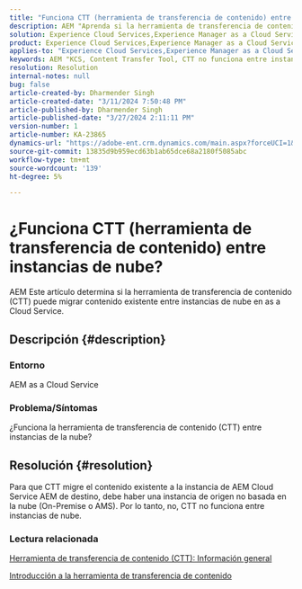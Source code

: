 ```yaml
---
title: "Funciona CTT (herramienta de transferencia de contenido) entre instancias de la nube"
description: AEM "Aprenda si la herramienta de transferencia de contenido (CTT) funciona entre instancias de nube en el as a Cloud Service de la".
solution: Experience Cloud Services,Experience Manager as a Cloud Service
product: Experience Cloud Services,Experience Manager as a Cloud Service
applies-to: "Experience Cloud Services,Experience Manager as a Cloud Service"
keywords: AEM "KCS, Content Transfer Tool, CTT no funciona entre instancias de nube, as a Cloud Service"
resolution: Resolution
internal-notes: null
bug: false
article-created-by: Dharmender Singh
article-created-date: "3/11/2024 7:50:48 PM"
article-published-by: Dharmender Singh
article-published-date: "3/27/2024 2:11:11 PM"
version-number: 1
article-number: KA-23865
dynamics-url: "https://adobe-ent.crm.dynamics.com/main.aspx?forceUCI=1&pagetype=entityrecord&etn=knowledgearticle&id=f8280fa6-e0df-ee11-904c-6045bd05e816"
source-git-commit: 13835d9b959ecd63b1ab65dce68a2180f5085abc
workflow-type: tm+mt
source-wordcount: '139'
ht-degree: 5%

---
```


# ¿Funciona CTT (herramienta de transferencia de contenido) entre instancias de nube?


AEM Este artículo determina si la herramienta de transferencia de contenido (CTT) puede migrar contenido existente entre instancias de nube en as a Cloud Service.

## Descripción {#description}


### Entorno

AEM as a Cloud Service

### Problema/Síntomas

¿Funciona la herramienta de transferencia de contenido (CTT) entre instancias de la nube?


## Resolución {#resolution}


Para que CTT migre el contenido existente a la instancia de AEM Cloud Service AEM de destino, debe haber una instancia de origen no basada en la nube (On-Premise o AMS). Por lo tanto, no, CTT no funciona entre instancias de nube.

### Lectura relacionada

[Herramienta de transferencia de contenido (CTT): Información general](https://experienceleague.adobe.com/en/docs/experience-manager-cloud-service/content/migration-journey/cloud-migration/content-transfer-tool/overview-content-transfer-tool)

[Introducción a la herramienta de transferencia de contenido](https://experienceleague.adobe.com/docs/experience-manager-cloud-service/content/migration-journey/cloud-migration/content-transfer-tool/getting-started-content-transfer-tool.html?lang=en)
